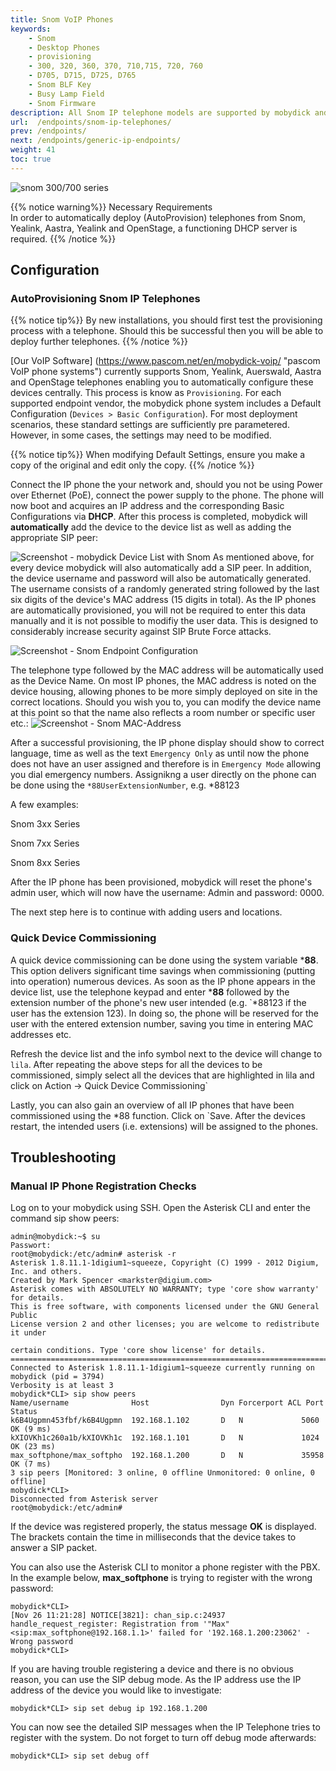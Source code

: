 ```yaml
---
title: Snom VoIP Phones
keywords: 
    - Snom 
    - Desktop Phones
    - provisioning
    - 300, 320, 360, 370, 710,715, 720, 760
    - D705, D715, D725, D765
    - Snom BLF Key
    - Busy Lamp Field
    - Snom Firmware
description: All Snom IP telephone models are supported by mobydick and here is how to integrate your Snom VoIP Desktop Phone.
url:  /endpoints/snom-ip-telephones/
prev: /endpoints/
next: /endpoints/generic-ip-endpoints/
weight: 41
toc: true
---
```


![snom 300/700 series](/snom-series.png)

{{% notice warning%}}
Necessary Requirements  
In order to automatically deploy (AutoProvision) telephones from Snom, Yealink, Aastra, Yealink and OpenStage, a functioning DHCP server is required.
{{% /notice %}}

## Configuration

### AutoProvisioning Snom IP Telephones

{{% notice tip%}}
By new installations, you should first test the provisioning process with a telephone. Should this be successful then you will be able to deploy further telephones.
{{% /notice %}}

[Our VoIP Software] (https://www.pascom.net/en/mobydick-voip/ "pascom VoIP phone systems") currently supports Snom, Yealink, Auerswald, Aastra and OpenStage telephones enabling you to automatically configure these devices centrally. This process is know as `Provisioning`. For each supported endpoint vendor, the mobydick phone system includes a Default Configuration (`Devices > Basic Configuration`). For most deployment scenarios, these standard settings are sufficiently pre parametered. However, in some cases, the settings may need to be modified.

{{% notice tip%}}
When modifying Default Settings, ensure you make a copy of the original and edit only the copy. 
{{% /notice %}}

Connect the IP phone the your network and, should you not be using Power over Ethernet (PoE), connect the power supply to the phone. The phone will now boot and acquires an IP address and the corresponding Basic Configurations via **DHCP**. After this process is completed, mobydick will **automatically** add the device to the device list as well as adding the appropriate SIP peer:

![Screenshot - mobydick Device List with Snom](../../images/Snom_devicelist.png?width=90% "mobydick Device List with Snom")
As mentioned above, for every device mobydick will also automatically add a SIP peer. In addition, the device username and password will also be automatically generated. The username consists of a randomly generated string followed by the last six digits of the device's MAC address (15 digits in total). As the IP phones are automatically provisioned, you will not be required to enter this data manually and it is not possible to modifiy the user data. This is designed to considerably increase security against SIP Brute Force attacks. 

![Screenshot - Snom Endpoint Configuration](../../images/Snom_endpoint_details.png?width=90% "Snom Endpoint Configuration in mobydick")

The telephone type followed by the MAC address will be automatically used as the Device Name. On most IP phones, the MAC address is noted on the device housing, allowing phones to be more simply deployed on site in the correct locations. Should you wish you to, you can modify the device name at this point so that the name also reflects a room number or specific user etc.:
![Screenshot - Snom MAC-Address](../../images/Snom_endpoint_label.png?width=90% "Snom MAC-Address in mobydick")

After a successful provisioning, the IP phone display should show to correct language, time as well as the text `Emergency Only` as until now the phone does not have an user assigned and therefore is in `Emergency Mode` allowing you dial emergency numbers. Assignikng a user directly on the phone can be done using the `*88UserExtensionNumber`, e.g. *88123

A few examples:  

Snom 3xx Series
	
Snom 7xx Series
	
Snom 8xx Series
		

After the IP phone has been provisioned, mobydick will reset the phone's admin user, which will now have the username: Admin and password: 0000.

The next step here is to continue with adding users and locations.

### Quick Device Commissioning

A quick device commissioning can be done using the system variable ***88**. This option delivers significant time savings
when commissioning (putting into operation) numerous devices. As soon as the IP phone appears in the device list, use the telephone keypad and enter ***88** followed by the extension
number of the phone's new user intended (e.g. `*88123 if the user has the extension 123). In doing so, the phone will
be reserved for the user with the entered extension number, saving you time in entering MAC addresses etc.

Refresh the device list and the info symbol next to the device will change to `lila`. After repeating the above steps for all the
devices to be commissioned, simply select all the devices that are highlighted in lila and click on Action -> Quick Device Commissioning`

Lastly, you can also gain an overview of all IP phones that have been commissioned using the *88 function. Click on `Save. After the devices restart, the intended users (i.e. extensions) will be assigned to the phones.

## Troubleshooting

### Manual IP Phone Registration Checks

Log on to your mobydick using SSH. Open the Asterisk CLI and enter the command sip show peers:

	

    admin@mobydick:~$ su
    Passwort: 
    root@mobydick:/etc/admin# asterisk -r
    Asterisk 1.8.11.1-1digium1~squeeze, Copyright (C) 1999 - 2012 Digium, Inc. and others.
    Created by Mark Spencer <markster@digium.com>
    Asterisk comes with ABSOLUTELY NO WARRANTY; type 'core show warranty' for details.
    This is free software, with components licensed under the GNU General Public
    License version 2 and other licenses; you are welcome to redistribute it under
    
    certain conditions. Type 'core show license' for details.
    =========================================================================
    Connected to Asterisk 1.8.11.1-1digium1~squeeze currently running on mobydick (pid = 3794)
    Verbosity is at least 3
    mobydick*CLI> sip show peers 
    Name/username              Host                Dyn Forcerport ACL Port   Status     
    k6B4Ugpmn453fbf/k6B4Ugpmn  192.168.1.102       D   N             5060    OK (9 ms)  
    kXIOVKh1c260a1b/kXIOVKh1c  192.168.1.101       D   N             1024    OK (23 ms) 
    max_softphone/max_softpho  192.168.1.200       D   N             35958   OK (7 ms)  
    3 sip peers [Monitored: 3 online, 0 offline Unmonitored: 0 online, 0 offline]
    mobydick*CLI> 
    Disconnected from Asterisk server
    root@mobydick:/etc/admin#

If the device was registered properly, the status message **OK** is displayed. The brackets contain the time in milliseconds that the device takes to answer a SIP packet.

You can also use the Asterisk CLI to monitor a phone register with the PBX. In the example below, **max_softphone** is trying to register with the wrong password:

~~~~	
mobydick*CLI> 
[Nov 26 11:21:28] NOTICE[3821]: chan_sip.c:24937 handle_request_register: Registration from '"Max"<sip:max_softphone@192.168.1.1>' failed for '192.168.1.200:23062' - Wrong password
mobydick*CLI>
~~~~
If you are having trouble registering a device and there is no obvious reason, you can use the SIP debug mode. As the IP address use the IP address of the device you would like to investigate: 
~~~~
mobydick*CLI> sip set debug ip 192.168.1.200
~~~~
You can now see the detailed SIP messages when the IP Telephone tries to register with the system. Do not forget to turn off debug mode afterwards:

~~~~
mobydick*CLI> sip set debug off
~~~~